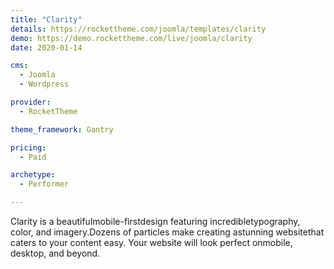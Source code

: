```yaml
---
title: "Clarity"
details: https://rockettheme.com/joomla/templates/clarity
demo: https://demo.rockettheme.com/live/joomla/clarity
date: 2020-01-14

cms: 
  - Joomla
  - Wordpress

provider: 
  - RocketTheme

theme_framework: Gantry

pricing:
  - Paid

archetype:
  - Performer

---
```


Clarity is a beautifulmobile-firstdesign featuring incredibletypography, color, and imagery.Dozens of particles make creating astunning websitethat caters to your content easy. Your website will look perfect onmobile, desktop, and beyond.